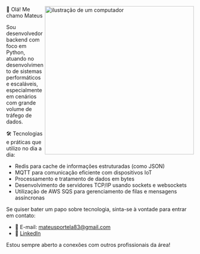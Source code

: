 <img src="https://raw.githubusercontent.com/MicaelliMedeiros/micaellimedeiros/master/image/computer-illustration.png" alt="ilustração de um computador" min-width="400px" max-width="400px" width="400px" align="right">
👋 Olá! Me chamo Mateus
<p align="left"> 
  Sou desenvolvedor backend com foco em Python, atuando no desenvolvimento de sistemas performáticos e escaláveis, especialmente em cenários com grande volume de tráfego de dados.
</p>
<p align="left">
  🛠️ Tecnologias e práticas que utilizo no dia a dia:
<ul align="left">
  <li>Redis para cache de informações estruturadas (como JSON)</li>
  <li>MQTT para comunicação eficiente com dispositivos IoT</li>
  <li>Processamento e tratamento de dados em bytes</li>
  <li>Desenvolvimento de servidores TCP/IP usando sockets e websockets</li>
  <li>Utilização de AWS SQS para gerenciamento de filas e mensagens assíncronas</li>
</ul>
</p>

<p align="left"> 
  Se quiser bater um papo sobre tecnologia, sinta-se à vontade para entrar em contato:
</p>

- 📧 E-mail: mateusportela83@gmail.com
- 💼 [LinkedIn](https://www.linkedin.com/in/mateus-portela-b413852a4)  

Estou sempre aberto a conexões com outros profissionais da área!


